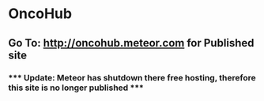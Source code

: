 # OncoHub
## Go To: http://oncohub.meteor.com for Published site
### *** Update: Meteor has shutdown there free hosting, therefore this site is no longer published ***
